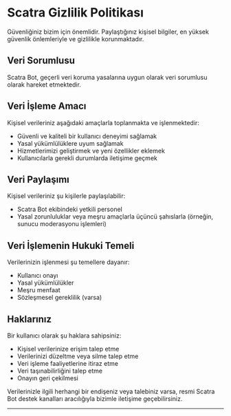 # Scatra Gizlilik Politikası

Güvenliğiniz bizim için önemlidir. Paylaştığınız kişisel bilgiler, en yüksek güvenlik önlemleriyle ve gizlilikle korunmaktadır.

## Veri Sorumlusu

Scatra Bot, geçerli veri koruma yasalarına uygun olarak veri sorumlusu olarak hareket etmektedir.

## Veri İşleme Amacı

Kişisel verileriniz aşağıdaki amaçlarla toplanmakta ve işlenmektedir:

- Güvenli ve kaliteli bir kullanıcı deneyimi sağlamak  
- Yasal yükümlülüklere uyum sağlamak  
- Hizmetlerimizi geliştirmek ve yeni özellikler eklemek  
- Kullanıcılarla gerekli durumlarda iletişime geçmek

## Veri Paylaşımı

Kişisel verileriniz şu kişilerle paylaşılabilir:

- Scatra Bot ekibindeki yetkili personel  
- Yasal zorunluluklar veya meşru amaçlarla üçüncü şahıslarla (örneğin, sunucu moderasyonu işlemleri)

## Veri İşlemenin Hukuki Temeli

Verilerinizin işlenmesi şu temellere dayanır:

- Kullanıcı onayı  
- Yasal yükümlülükler  
- Meşru menfaat  
- Sözleşmesel gereklilik (varsa)

## Haklarınız

Bir kullanıcı olarak şu haklara sahipsiniz:

- Kişisel verilerinize erişim talep etme  
- Verilerinizi düzeltme veya silme talep etme  
- Veri işleme faaliyetlerine itiraz etme  
- Veri taşınabilirliğini talep etme  
- Onayın geri çekilmesi

Verilerinizle ilgili herhangi bir endişeniz veya talebiniz varsa, resmi Scatra Bot destek kanalları aracılığıyla bizimle iletişime geçebilirsiniz.

---
